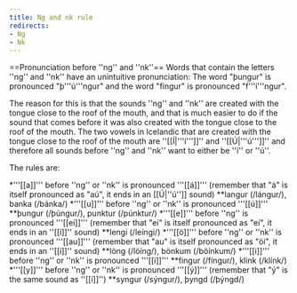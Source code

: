 ```yaml
---
title: Ng and nk rule
redirects:
- Ng
- Nk
---
```


==Pronunciation before ''ng'' and ''nk''==
Words that contain the letters ''ng'' and ''nk'' have an unintuitive pronunciation: The word "þungur" is pronounced "þ'''ú'''ngur" and the word "fingur" is pronounced "f'''í'''ngur".

The reason for this is that the sounds ''ng'' and ''nk'' are created with the tongue close to the roof of the mouth, and that is much easier to do if the sound that comes before it was also created with the tongue close to the roof of the mouth. The two vowels in Icelandic that are created with the tongue close to the roof of the mouth are ''[[Í|'''í''']]'' and ''[[Ú|'''ú''']]'' and therefore all sounds before ''ng'' and ''nk'' want to either be ''í'' or ''ú''.

The rules are:

*'''[[a]]''' before ''ng'' or ''nk'' is pronounced '''[[á]]''' (remember that "á" is itself pronounced as "aú", it ends in an [[Ú|''ú'']] sound)
**langur (/lángur/), banka (/bánka/)
*'''[[u]]''' before ''ng'' or ''nk'' is pronounced '''[[ú]]'''
**þungur (/þúngur/), punktur (/púnktur/)
*'''[[e]]''' before ''ng'' is pronounced '''[[ei]]''' (remember that "ei" is itself pronounced as "eí", it ends in an ''[[í]]'' sound)
**lengi (/leíngi/)
*'''[[ö]]''' before ''ng'' or ''nk'' is pronounced '''[[au]]''' (remember that "au" is itself pronounced as "öí", it ends in an ''[[í]]'' sound)
**löng (/löíng/), bönkum (/böínkum/)
*'''[[i]]''' before ''ng'' or ''nk'' is pronounced '''[[í]]'''
**fingur (/fíngur/), klink (/klínk/)
*'''[[y]]''' before ''ng'' or ''nk'' is pronounced '''[[ý]]''' (remember that "ý" is the same sound as ''[[í]]'')
**syngur (/sýngur/), þyngd (/þýngd/)